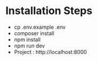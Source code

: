 # Installation Steps
- cp .env.example .env 
- composer install
- npm install
- npm run dev
- Project : http://localhost:8000
